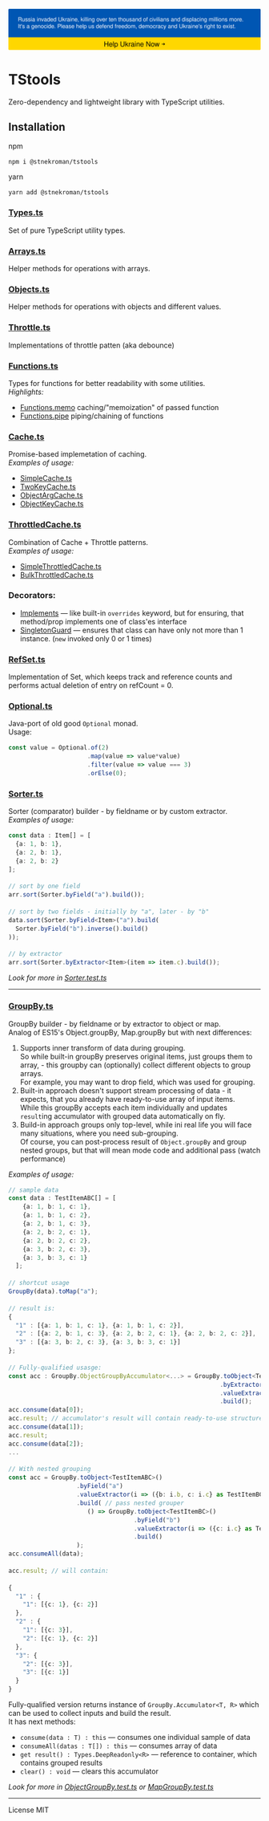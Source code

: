 [![Stand With Ukraine](https://raw.githubusercontent.com/vshymanskyy/StandWithUkraine/main/banner2-direct.svg)](https://vshymanskyy.github.io/StandWithUkraine/)

# TStools

Zero-dependency and lightweight library with TypeScript utilities.

## Installation

npm

```shell
npm i @stnekroman/tstools
```

yarn

```shell
yarn add @stnekroman/tstools
```

### [Types.ts](src/Types.ts)

Set of pure TypeScript utility types.

### [Arrays.ts](src/Arrays.ts)

Helper methods for operations with arrays.

### [Objects.ts](src/Objects.ts)

Helper methods for operations with objects and different values.

### [Throttle.ts](src/throttle/Throttle.ts)

Implementations of throttle patten (aka debounce)

### [Functions.ts](src/Functions.ts)

Types for functions for better readability with some utilities.  
_Highlights:_

- [Functions.memo](examples/functions/memo.ts) caching/"memoization" of passed function
- [Functions.pipe](examples/functions/pipe.ts) piping/chaining of functions

### [Cache.ts](src/caching/Cache.ts)

Promise-based implemetation of caching.  
_Examples of usage:_

- [SimpleCache.ts](examples/cache/SimpleCache.ts)
- [TwoKeyCache.ts](examples/cache/TwoKeyCache.ts)
- [ObjectArgCache.ts](examples/cache/ObjectArgCache.ts)
- [ObjectKeyCache.ts](examples/cache/ObjectKeyCache.ts)

### [ThrottledCache.ts](src/caching/ThrottledCache.ts)

Combination of Cache + Throttle patterns.  
_Examples of usage:_

- [SimpleThrottledCache.ts](examples/throttledCache/SimpleThrottledCache.ts)
- [BulkThrottledCache.ts](examples/throttledCache/BulkThrottledCache.ts)

### Decorators:

- [Implements](src/decorators/Implements.ts) — like built-in `overrides` keyword, but for ensuring, that method/prop implements one of class'es interface
- [SingletonGuard](src/decorators/SingletonGuard.ts) — ensures that class can have only not more than 1 instance. (`new` invoked only 0 or 1 times)

### [RefSet.ts](src/caching/RefSet.ts)

Implementation of Set, which keeps track and reference counts and performs actual deletion of entry on refCount = 0.

### [Optional.ts](src/optional/Optional.ts)

Java-port of old good `Optional` monad.  
Usage:

```TypeScript
const value = Optional.of(2)
                      .map(value => value*value)
                      .filter(value => value === 3)
                      .orElse(0);
```

### [Sorter.ts](src/Sorter.ts)

Sorter (comparator) builder - by fieldname or by custom extractor.  
_Examples of usage:_

```TypeScript
const data : Item[] = [
  {a: 1, b: 1},
  {a: 2, b: 1},
  {a: 2, b: 2}
];

// sort by one field
arr.sort(Sorter.byField("a").build());

// sort by two fields - initially by "a", later - by "b"
data.sort(Sorter.byField<Item>("a").build(
  Sorter.byField("b").inverse().build()
));

// by extractor
arr.sort(Sorter.byExtractor<Item>(item => item.c).build());
```

_Look for more in [Sorter.test.ts](test/Sorter.test.ts)_

---

### [GroupBy.ts](src/GroupBy.ts)

GroupBy builder - by fieldname or by extractor to object or map.  
Analog of ES15's Object.groupBy, Map.groupBy but with next differences:

1. Supports inner transform of data during grouping.  
   So while built-in groupBy preserves original items, just groups them to array, - this groupby can (optionally) collect different objects to group arrays.  
   For example, you may want to drop field, which was used for grouping.
2. Built-in approach doesn't support stream processing of data - it expects, that you already have ready-to-use array of input items.  
   While this groupBy accepts each item individually and updates `result`ing accumulator with grouped data automatically on fly.
3. Build-in approach groups only top-level, while ini real life you will face many situations, where you need sub-grouping.  
   Of course, you can post-process result of `Object.groupBy` and group nested groups, but that will mean mode code and additional pass (watch performance)

_Examples of usage:_

```TypeScript
// sample data
const data : TestItemABC[] = [
    {a: 1, b: 1, c: 1},
    {a: 1, b: 1, c: 2},
    {a: 2, b: 1, c: 3},
    {a: 2, b: 2, c: 1},
    {a: 2, b: 2, c: 2},
    {a: 3, b: 2, c: 3},
    {a: 3, b: 3, c: 1}
  ];

// shortcut usage
GroupBy(data).toMap("a");

// result is:
{
  "1" : [{a: 1, b: 1, c: 1}, {a: 1, b: 1, c: 2}],
  "2" : [{a: 2, b: 1, c: 3}, {a: 2, b: 2, c: 1}, {a: 2, b: 2, c: 2}],
  "3" : [{a: 3, b: 2, c: 3}, {a: 3, b: 3, c: 1}]
};

// Fully-qualified usasge:
const acc : GroupBy.ObjectGroupByAccumulator<...> = GroupBy.toObject<TestItemABC>()
                                                           .byExtractor(i => i.a)
                                                           .valueExtractor(i => ({b: i.b, c: i.c}))
                                                           .build();
acc.consume(data[0]);
acc.result; // accumulator's result will contain ready-to-use structure after each consume/insert
acc.consume(data[1]);
acc.result;
acc.consume(data[2]);
...

// With nested grouping
const acc = GroupBy.toObject<TestItemABC>()
                   .byField("a")
                   .valueExtractor(i => ({b: i.b, c: i.c} as TestItemBC))
                   .build( // pass nested grouper
                      () => GroupBy.toObject<TestItemBC>()
                                   .byField("b")
                                   .valueExtractor(i => ({c: i.c} as TestItemC))
                                   .build()
                   );
acc.consumeAll(data);

acc.result; // will contain:

{
  "1" : {
    "1": [{c: 1}, {c: 2}]
  },
  "2" : {
    "1": [{c: 3}],
    "2": [{c: 1}, {c: 2}]
  },
  "3": {
    "2": [{c: 3}],
    "3": [{c: 1}]
  }
}
```

Fully-qualified version returns instance of `GroupBy.Accumulator<T, R>` which can be used to collect inputs and build the result.  
It has next methods:

- `consume(data : T) : this` — consumes one individual sample of data
- `consumeAll(datas : T[]) : this` — consumes array of data
- `get result() : Types.DeepReadonly<R>` — reference to container, which contains grouped results
- `clear() : void` — clears this accumulator

_Look for more in [ObjectGroupBy.test.ts](test/ObjectGroupBy.test.ts) or [MapGroupBy.test.ts](test/MapGroupBy.test.ts)_

---

License MIT
